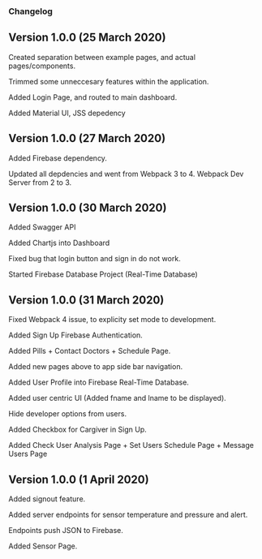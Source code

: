 ### Changelog

## Version 1.0.0 (25 March 2020)

Created separation between example pages, and actual pages/components.

Trimmed some unneccesary features within the application.

Added Login Page, and routed to main dashboard.

Added Material UI, JSS depedency

## Version 1.0.0 (27 March 2020)

Added Firebase dependency.

Updated all depdencies and went from Webpack 3 to 4. Webpack Dev Server from 2 to 3.

## Version 1.0.0 (30 March 2020)

Added Swagger API

Added Chartjs into Dashboard

Fixed bug that login button and sign in do not work.

Started Firebase Database Project (Real-Time Database)

## Version 1.0.0 (31 March 2020)

Fixed Webpack 4 issue, to explicity set mode to development.

Added Sign Up Firebase Authentication.

Added Pills + Contact Doctors + Schedule Page.

Added new pages above to app side bar navigation.

Added User Profile into Firebase Real-Time Database.

Added user centric UI (Added fname and lname to be displayed).

Hide developer options from users.

Added Checkbox for Cargiver in Sign Up.

Added Check User Analysis Page + Set Users Schedule Page + Message Users Page

## Version 1.0.0 (1 April 2020)

Added signout feature.

Added server endpoints for sensor temperature and pressure and alert.

Endpoints push JSON to Firebase.

Added Sensor Page.